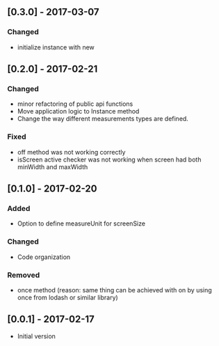 ## [0.3.0] - 2017-03-07
### Changed
- initialize instance with new

## [0.2.0] - 2017-02-21
### Changed
- minor refactoring of public api functions
- Move application logic to Instance method
- Change the way different measurements types are defined.

### Fixed
- off method was not working correctly
- isScreen active checker was not working when screen had both minWidth and maxWidth


## [0.1.0] - 2017-02-20
### Added
- Option to define measureUnit for screenSize

### Changed
- Code organization

### Removed
- once method (reason: same thing can be achieved with on by using once from lodash or similar library)


## [0.0.1] - 2017-02-17
- Initial version
